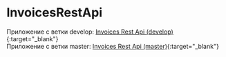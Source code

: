 # InvoicesRestApi
Приложение с ветки develop: [Invoices Rest Api (develop)](https://dslekomtsev.github.io/InvoicesRestApi/develop/index.html){:target="_blank"}  
Приложение с ветки master: [Invoices Rest Api (master)](https://dslekomtsev.github.io/InvoicesRestApi/master/index.html){:target="_blank"}
